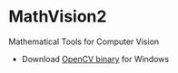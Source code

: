# MathVision2

Mathematical Tools for Computer Vision

* Download [OpenCV binary](https://github.com/roricljy/MISC_DATA/releases/download/misc/OpenCV_v3.2.0_32bit.zip) for Windows
